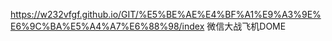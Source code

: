 https://w232vfgf.github.io/GIT/%E5%BE%AE%E4%BF%A1%E9%A3%9E%E6%9C%BA%E5%A4%A7%E6%88%98/index 
微信大战飞机DOME
